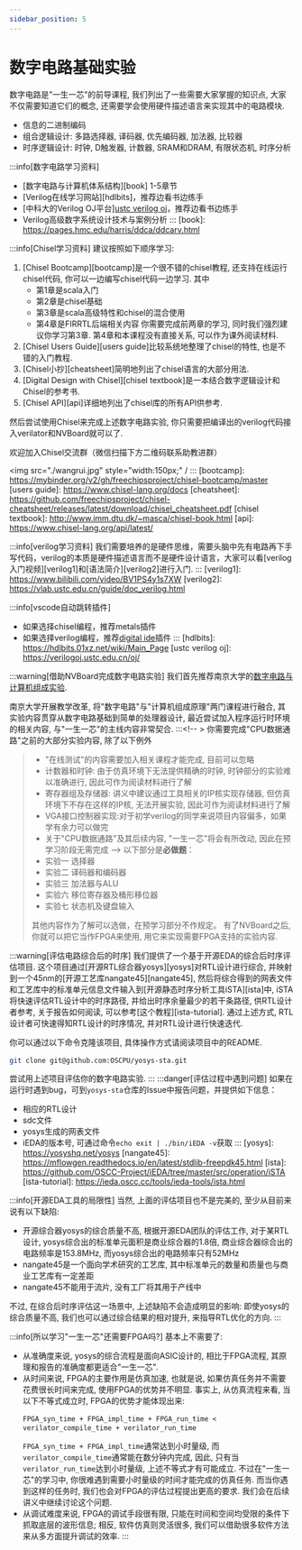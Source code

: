 ```yaml
---
sidebar_position: 5
---
```

# 数字电路基础实验


数字电路是"一生一芯"的前导课程, 我们列出了一些需要大家掌握的知识点,
大家不仅需要知道它们的概念, 还需要学会使用硬件描述语言来实现其中的电路模块.
* 信息的二进制编码
* 组合逻辑设计: 多路选择器, 译码器, 优先编码器, 加法器, 比较器
* 时序逻辑设计: 时钟, D触发器, 计数器, SRAM和DRAM, 有限状态机, 时序分析

:::info[数字电路学习资料]
* [数字电路与计算机体系结构][book] 1-5章节
* [Verilog在线学习网站][hdlbits]，推荐边看书边练手
* [中科大的Verilog OJ平台][ustc verilog oj](需要注册并登录)，推荐边看书边练手
* Verilog高级数字系统设计技术与案例分析
:::
[book]: https://pages.hmc.edu/harris/ddca/ddcarv.html

:::info[Chisel学习资料]
建议按照如下顺序学习:
1. [Chisel Bootcamp][bootcamp]是一个很不错的chisel教程, 还支持在线运行chisel代码,
你可以一边编写chisel代码一边学习. 其中
   * 第1章是scala入门
   * 第2章是chisel基础
   * 第3章是scala高级特性和chisel的混合使用
   * 第4章是FIRRTL后端相关内容
你需要完成前两章的学习, 同时我们强烈建议你学习第3章.
第4章和本课程没有直接关系, 可以作为课外阅读材料.
1. [Chisel Users Guide][users guide]比较系统地整理了chisel的特性, 也是不错的入门教程.
1. [Chisel小抄][cheatsheet]简明地列出了chisel语言的大部分用法.
1. [Digital Design with Chisel][chisel textbook]是一本结合数字逻辑设计和Chisel的参考书.
1. [Chisel API][api]详细地列出了chisel库的所有API供参考.

然后尝试使用Chisel来完成上述数字电路实验,
你只需要把编译出的verilog代码接入verilator和NVBoard就可以了.

欢迎加入Chisel交流群（微信扫描下方二维码联系助教进群）

<img src="./wangrui.jpg" style="width:150px;" /
:::
[bootcamp]: https://mybinder.org/v2/gh/freechipsproject/chisel-bootcamp/master
[users guide]: https://www.chisel-lang.org/docs
[cheatsheet]: https://github.com/freechipsproject/chisel-cheatsheet/releases/latest/download/chisel_cheatsheet.pdf
[chisel textbook]: http://www.imm.dtu.dk/~masca/chisel-book.html
[api]: https://www.chisel-lang.org/api/latest/

:::info[verilog学习资料]
我们需要培养的是硬件思维，需要头脑中先有电路再下手写代码，verilog的本质是硬件描述语言而不是硬件设计语言，大家可以看[verilog入门视频][verilog1]和[语法简介][verilog2]进行入门.
:::
[verilog1]: https://www.bilibili.com/video/BV1PS4y1s7XW
[verilog2]: https://vlab.ustc.edu.cn/guide/doc_verilog.html



:::info[vscode自动跳转插件]
* 如果选择chisel编程，推荐metals插件
* 如果选择verilog编程，推荐[digital ide](https://digital-eda.github.io/DIDE-doc-Cn/#/?id=digital-ide-version-030)插件
:::
[hdlbits]: https://hdlbits.01xz.net/wiki/Main_Page
[ustc verilog oj]: https://verilogoj.ustc.edu.cn/oj/

:::warning[借助NVBoard完成数字电路实验]
我们首先推荐南京大学的[数字电路与计算机组成实验][dlco].

南京大学开展教学改革, 将"数字电路"与"计算机组成原理"两门课程进行融合,
其实验内容贯穿从数字电路基础到简单的处理器设计,
最近尝试加入程序运行时环境的相关内容, 与"一生一芯"的主线内容非常契合.
:::<!-- > 你需要完成"CPU数据通路"之前的大部分实验内容, 除了以下例外
> * "在线测试"的内容需要加入相关课程才能完成, 目前可以忽略
> * 计数器和时钟: 由于仿真环境下无法提供精确的时钟,
>   时钟部分的实验难以准确进行, 因此可作为阅读材料进行了解
> * 寄存器组及存储器: 讲义中建议通过工具相关的IP核实现存储器,
>   但仿真环境下不存在这样的IP核, 无法开展实验, 因此可作为阅读材料进行了解
> * VGA接口控制器实现:对于初学verilog的同学来说项目内容偏多，如果学有余力可以做完
> * 关于"CPU数据通路"及其后续内容, "一生一芯"将会有所改动, 因此在预学习阶段无需完成 -->
> 以下部分是**必做题**：
> * 实验一 选择器
> * 实验二 译码器和编码器
> * 实验三 加法器与ALU
> * 实验六 移位寄存器及桶形移位器
> * 实验七 状态机及键盘输入
>
> 其他内容作为了解可以选做，在预学习部分不作规定。 有了NVBoard之后, 你就可以把它当作FPGA来使用, 用它来实现需要FPGA支持的实验内容.

[dlco]: https://nju-projectn.github.io/dlco-lecture-note/index.html

:::warning[评估电路综合后的时序]
我们提供了一个基于开源EDA的综合后时序评估项目.
这个项目通过[开源RTL综合器yosys][yosys]对RTL设计进行综合, 并映射到一个45nm的[开源工艺库nangate45][nangate45],
然后将综合得到的网表文件和工艺库中的标准单元信息文件输入到[开源静态时序分析工具iSTA][ista]中,
iSTA将快速评估RTL设计中的时序路径, 并给出时序余量最少的若干条路径, 供RTL设计者参考,
关于报告如何阅读, 可以参考[这个教程][ista-tutorial].
通过上述方式, RTL设计者可快速得知RTL设计的时序情况, 并对RTL设计进行快速迭代.

你可以通过以下命令克隆该项目, 具体操作方式请阅读项目中的README.
```bash
git clone git@github.com:OSCPU/yosys-sta.git
```

尝试用上述项目评估你的数字电路实验.
:::
:::danger[评估过程中遇到问题]
如果在运行时遇到bug，可到`yosys-sta`仓库的Issue中报告问题，并提供如下信息：
* 相应的RTL设计
* sdc文件
* yosys生成的网表文件
* iEDA的版本号, 可通过命令`echo exit | ./bin/iEDA -v`获取
:::
[yosys]: https://yosyshq.net/yosys
[nangate45]: https://mflowgen.readthedocs.io/en/latest/stdlib-freepdk45.html
[ista]: https://github.com/OSCC-Project/iEDA/tree/master/src/operation/iSTA
[ista-tutorial]: https://ieda.oscc.cc/tools/ieda-tools/ista.html

:::info[开源EDA工具的局限性]
当然, 上面的评估项目也不是完美的, 至少从目前来说有以下缺陷:
* 开源综合器yosys的综合质量不高, 根据开源EDA团队的评估工作,
  对于某RTL设计, yosys综合出的标准单元面积是商业综合器的1.8倍,
  商业综合器综合出的电路频率是153.8MHz, 而yosys综合出的电路频率只有52MHz
* nangate45是一个面向学术研究的工艺库, 其中标准单元的数量和质量也与商业工艺库有一定差距
* nangate45不能用于流片, 没有工厂将其用于产线中

不过, 在综合后时序评估这一场景中, 上述缺陷不会造成明显的影响:
即使yosys的综合质量不高, 我们也可以通过综合结果的相对提升, 来指导RTL优化的方向.
:::
<!-- -->
:::info[所以学习"一生一芯"还需要FPGA吗?]
基本上不需要了:
* 从准确度来说, yosys的综合流程是面向ASIC设计的, 相比于FPGA流程, 其原理和报告的准确度都更适合"一生一芯".
* 从时间来说, FPGA的主要作用是仿真加速, 也就是说, 如果仿真任务并不需要花费很长时间来完成, 使用FPGA的优势并不明显.
  事实上, 从仿真流程来看, 当以下不等式成立时, FPGA的优势才能体现出来:
  ```
  FPGA_syn_time + FPGA_impl_time + FPGA_run_time < verilator_compile_time + verilator_run_time
  ```
  `FPGA_syn_time + FPGA_impl_time`通常达到小时量级, 而`verilator_compile_time`通常能在数分钟内完成,
  因此, 只有当`verilator_run_time`达到小时量级, 上述不等式才有可能成立.
  不过在"一生一芯"的学习中, 你很难遇到需要小时量级的时间才能完成的仿真任务.
  而当你遇到这样的任务时, 我们也会对FPGA的评估过程提出更高的要求.
  我们会在后续讲义中继续讨论这个问题.
* 从调试难度来说, FPGA的调试手段很有限, 只能在时间和空间均受限的条件下抓取底层的波形信息;
  相反, 软件仿真则灵活很多, 我们可以借助很多软件方法来从多方面提升调试的效率.
:::